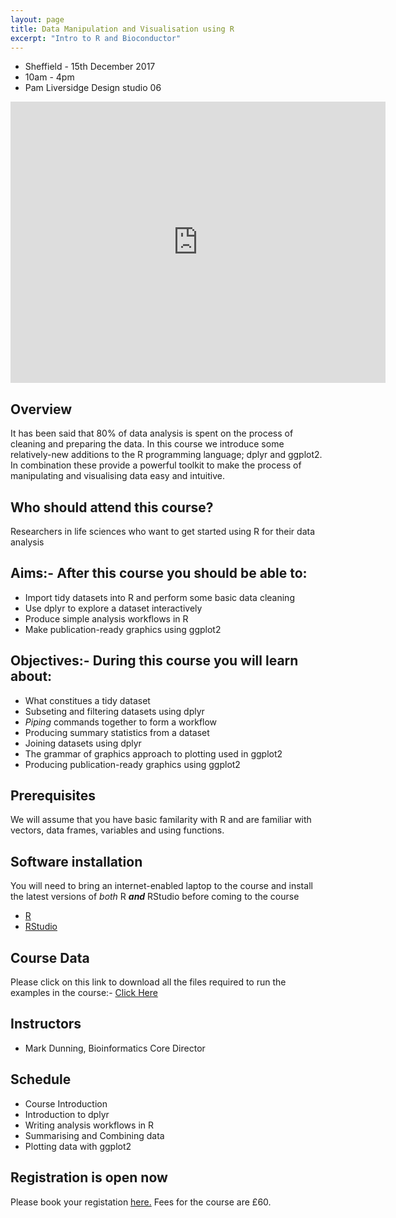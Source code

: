 ```yaml
---
layout: page
title: Data Manipulation and Visualisation using R
excerpt: "Intro to R and Bioconductor"
---
```


- Sheffield - 15th December 2017
- 10am - 4pm
- Pam Liversidge Design studio 06

<iframe src="https://www.google.com/maps/embed?pb=!1m14!1m8!1m3!1d9519.181464571486!2d-1.4777067!3d53.3827108!3m2!1i1024!2i768!4f13.1!3m3!1m2!1s0x0%3A0x60e5580cdf19b137!2sPam+Liversidge+Building!5e0!3m2!1sen!2suk!4v1510862811609" width="600" height="450" frameborder="0" style="border:0" allowfullscreen></iframe>

## Overview

It has been said that 80% of data analysis is spent on the process of cleaning and preparing the data. In this course we introduce some relatively-new additions to the R programming language; dplyr and ggplot2. In combination these provide a powerful toolkit to make the process of manipulating and visualising data easy and intuitive. 

## Who should attend this course?

Researchers in life sciences who want to get started using R for their data analysis

## Aims:- After this course you should be able to:

- Import tidy datasets into R and perform some basic data cleaning
- Use dplyr to explore a dataset interactively
- Produce simple analysis workflows in R
- Make publication-ready graphics using ggplot2

## Objectives:- During this course you will learn about:

- What constitues a tidy dataset
- Subseting and filtering datasets using dplyr
- *Piping* commands together to form a workflow
- Producing summary statistics from a dataset
- Joining datasets using dplyr
- The grammar of graphics approach to plotting used in ggplot2
- Producing publication-ready graphics using ggplot2


## Prerequisites

We will assume that you have basic familarity with R and are familiar with vectors, data frames, variables and using functions.


## Software installation

You will need to bring an internet-enabled laptop to the course and install the latest versions of *both* R ***and*** RStudio before coming to the course

- [R](https://cran.r-project.org/)
- [RStudio](https://www.rstudio.com/products/rstudio/download/#download)

## Course Data

Please click on this link to download all the files required to run the examples in the course:- [Click Here](https://rawgit.com/bioinformatics-core-shared-training/r-intermediate/master/Course_Data.zip)

## Instructors

- Mark Dunning, Bioinformatics Core Director

## Schedule


- Course Introduction
- Introduction to dplyr
- Writing analysis workflows in R
- Summarising and Combining data
- Plotting data with ggplot2

## Registration is open now
Please book your registation [here.](http://onlineshop.shef.ac.uk/conferences-events/faculty-of-medicine-dentistry-and-health/neuroscience/data-manipulation-and-visualisation-in-r) Fees for the course are £60.

